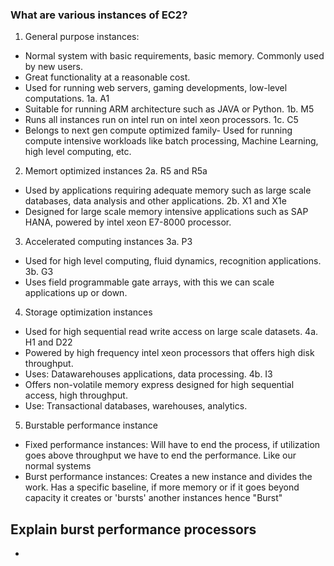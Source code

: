 ### What are various instances of EC2?
1. General purpose instances:
- Normal system with basic requirements, basic memory. Commonly used by new users.
- Great functionality at a reasonable cost.
- Used for running web servers, gaming developments, low-level computations.
1a. A1
- Suitable for running ARM architecture such as JAVA or Python.
1b. M5
- Runs all instances run on intel run on intel xeon processors.
1c. C5
- Belongs to next gen compute optimized family- Used for running compute intensive workloads like batch processing, Machine Learning, high level computing, etc.
2. Memort optimized instances
2a. R5 and R5a
- Used by applications requiring adequate memory such as large scale databases, data analysis and other applications.
2b. X1 and X1e
- Designed for large scale memory intensive applications such as SAP HANA, powered by intel xeon E7-8000 processor.
3. Accelerated computing instances
3a. P3
- Used for high level computing, fluid dynamics, recognition applications.
3b. G3
- Uses field programmable gate arrays, with this we can scale applications up or down.
4. Storage optimization instances
- Used for high sequential read write access on large scale datasets.
4a. H1 and D22
- Powered by high frequency intel xeon processors that offers high disk throughput.
- Uses: Datawarehouses applications, data processing.
4b. I3
- Offers non-volatile memory express designed for high sequential access, high throughput.
- Use: Transactional databases, warehouses, analytics.
5. Burstable performance instance
- Fixed performance instances: Will have to end the process, if utilization goes above throughput we have to end the performance. Like our normal systems
- Burst performance instances: Creates a new instance and divides the work. Has a specific baseline, if more memory or if it goes beyond capacity it creates or 'bursts' another instances hence "Burst"

## Explain burst performance processors
- 
